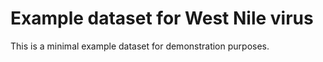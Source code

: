 # Example dataset for West Nile virus

This is a minimal example dataset for demonstration purposes.